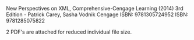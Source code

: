 New Perspectives on XML, Comprehensive-Cengage Learning (2014) 3rd Edition - Patrick Carey, Sasha Vodnik
Cengage
ISBN: 9781305724952
ISBN: 9781285075822

2 PDF's are attached for reduced individual file size.
